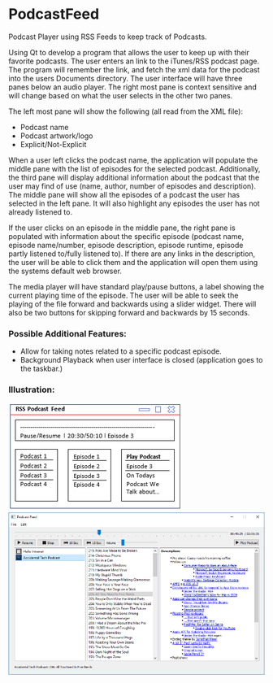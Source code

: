 # PodcastFeed
Podcast Player using RSS Feeds to keep track of Podcasts.

Using Qt to develop a program that allows the user to keep up with their favorite podcasts. The user enters an link to the iTunes/RSS podcast page. The program will remember the link, and fetch the xml data for the podcast into the users Documents directory. The user interface will have three panes below an audio player. The right most pane is context sensitive and will change based on what the user selects in the other two panes.

The left most pane will show the following (all read from the XML file):
* Podcast name
* Podcast artwork/logo
* Explicit/Not-Explicit

When a user left clicks the podcast name, the application will populate the middle pane with the list of episodes for the selected podcast. Additionally, the third pane will display additional information about the podcast that the user may find of use (name, author, number of episodes and description). The middle pane will show all the episodes of a podcast the user has selected in the left pane. It will also highlight any episodes the user has not already listened to. 

If the user clicks on an episode in the middle pane, the right pane is populated with information about the specific episode (podcast name, episode name/number, episode description, episode runtime, episode partly listened to/fully listened to). If there are any links in the description, the user will be able to click them and the application will open them using the systems default web browser.

The media player will have standard play/pause buttons, a label showing the current playing time of the episode. The user will be able to seek the playing of the file forward and backwards using a slider widget. There will also be two buttons for skipping forward and backwards by 15 seconds.

### Possible Additional Features: ###
* Allow for taking notes related to a specific podcast episode.
* Background Playback when user interface is closed (application goes to the taskbar.)

### Illustration: ###
![picture alt](https://github.com/ForeEyes/PodcastFeed/blob/master/readme%20illustration/Illustration.PNG)
![picture alt](https://github.com/ForeEyes/PodcastFeed/blob/master/readme%20illustration/Current_View.PNG)
